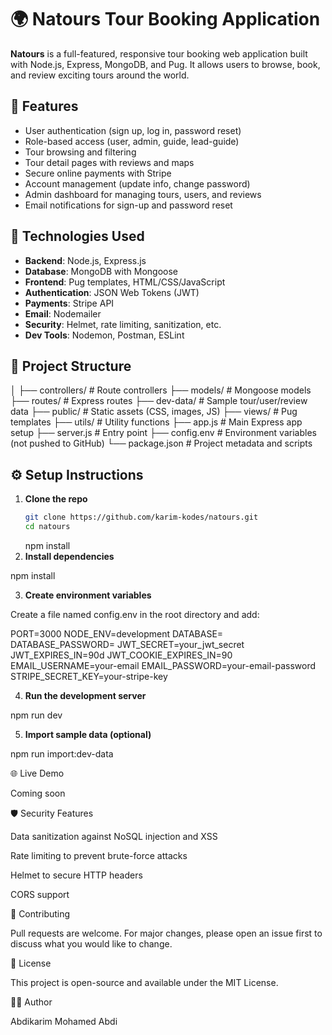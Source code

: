 # 🌍 Natours Tour Booking Application

**Natours** is a full-featured, responsive tour booking web application built with Node.js, Express, MongoDB, and Pug. It allows users to browse, book, and review exciting tours around the world.

## 🚀 Features

- User authentication (sign up, log in, password reset)
- Role-based access (user, admin, guide, lead-guide)
- Tour browsing and filtering
- Tour detail pages with reviews and maps
- Secure online payments with Stripe
- Account management (update info, change password)
- Admin dashboard for managing tours, users, and reviews
- Email notifications for sign-up and password reset

## 🧰 Technologies Used

- **Backend**: Node.js, Express.js
- **Database**: MongoDB with Mongoose
- **Frontend**: Pug templates, HTML/CSS/JavaScript
- **Authentication**: JSON Web Tokens (JWT)
- **Payments**: Stripe API
- **Email**: Nodemailer
- **Security**: Helmet, rate limiting, sanitization, etc.
- **Dev Tools**: Nodemon, Postman, ESLint

## 📂 Project Structure

│
├── controllers/ # Route controllers
├── models/ # Mongoose models
├── routes/ # Express routes
├── dev-data/ # Sample tour/user/review data
├── public/ # Static assets (CSS, images, JS)
├── views/ # Pug templates
├── utils/ # Utility functions
├── app.js # Main Express app setup
├── server.js # Entry point
├── config.env # Environment variables (not pushed to GitHub)
└── package.json # Project metadata and scripts

## ⚙️ Setup Instructions

1. **Clone the repo**
   ```bash
   git clone https://github.com/karim-kodes/natours.git
   cd natours
   ```
   npm install
2. **Install dependencies**

npm install

3. **Create environment variables**

Create a file named config.env in the root directory and add:

PORT=3000
NODE_ENV=development
DATABASE=<your-mongo-uri>
DATABASE_PASSWORD=<your-password>
JWT_SECRET=your_jwt_secret
JWT_EXPIRES_IN=90d
JWT_COOKIE_EXPIRES_IN=90
EMAIL_USERNAME=your-email
EMAIL_PASSWORD=your-email-password
STRIPE_SECRET_KEY=your-stripe-key

4. **Run the development server**

npm run dev

5. **Import sample data (optional)**

npm run import:dev-data

🌐 Live Demo

Coming soon

🛡️ Security Features

Data sanitization against NoSQL injection and XSS

Rate limiting to prevent brute-force attacks

Helmet to secure HTTP headers

CORS support

🤝 Contributing

Pull requests are welcome. For major changes, please open an issue first to discuss what you would like to change.

📄 License

This project is open-source and available under the MIT License.

👨‍💻 Author

Abdikarim Mohamed Abdi
